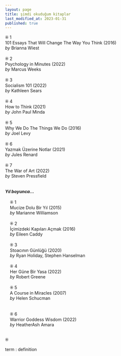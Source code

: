 ```yaml
---
layout: page  
title: şimdi okuduğum kitaplar  
last_modified_at: 2023-01-31
published: true  
---
```


⁜ 1  
101 Essays That Will Change The Way You Think (2016)  
<i>by</i> Brianna Wiest  
<br />
⁜ 2  
Psychology in Minutes  (2022)  
<i>by</i> Marcus Weeks  
<br />
⁜ 3  
Socialism 101 (2022)  
<i> by </i> Kathleen Sears  
<br />
⁜ 4  
How to Think (2021)  
<i> by </i> John Paul Minda  
<br />
⁜ 5  
Why We Do The Things We Do (2016)  
<i> by </i> Joel Levy  
<br />
⁜ 6  
Yazmak Üzerine Notlar (2021)  
<i> by </i> Jules Renard  
<br />
⁜ 7  
The War of Art (2022)  
<i> by </i> Steven Pressfield  
<br />  
<i><b>Yıl boyunca...</b></i>  
<br />
&nbsp; &nbsp; ⁜ 1  
&nbsp; &nbsp; Mucize Dolu Bir Yıl (2015)  
&nbsp; &nbsp; <i>by</i> Marianne Williamson  
<br />
&nbsp; &nbsp; ⁜ 2    
&nbsp; &nbsp; İçimizdeki Kapıları Açmak (2016)  
&nbsp; &nbsp; <i>by</i> Eileen Caddy  
<br />
&nbsp; &nbsp; ⁜ 3  
&nbsp; &nbsp; Stoacının Günlüğü (2020)  
&nbsp; &nbsp; <i>by</i> Ryan Holiday, Stephen Hanselman  
<br />
&nbsp; &nbsp; ⁜ 4  
&nbsp; &nbsp; Her Güne Bir Yasa (2022)  
&nbsp; &nbsp; <i>by</i> Robert Greene    
<br />
&nbsp; &nbsp; ⁜ 5  
&nbsp; &nbsp; A Course in Miracles (2007)  
&nbsp; &nbsp; <i>by</i> Helen Schucman    
<br />  
&nbsp; &nbsp; ⁜ 6  
&nbsp; &nbsp; Warrior Goddess Wisdom (2022)  
&nbsp; &nbsp; <i>by</i> HeatherAsh Amara  
<br />

⁜  
 
term
: definition
  

